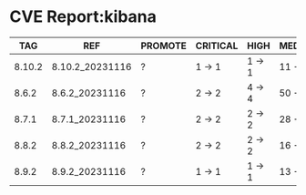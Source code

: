 # CVE Report:kibana
|  TAG   |       REF       | PROMOTE | CRITICAL |  HIGH  |  MEDIUM  |   LOW    | UNKNOWN |
|--------|-----------------|---------|----------|--------|----------|----------|---------|
| 8.10.2 | 8.10.2_20231116 | ?       | 1 -> 1   | 1 -> 1 | 11 -> 11 | 28 -> 28 | 0 -> 0  |
| 8.6.2  | 8.6.2_20231116  | ?       | 2 -> 2   | 4 -> 4 | 50 -> 50 | 56 -> 56 | 0 -> 0  |
| 8.7.1  | 8.7.1_20231116  | ?       | 2 -> 2   | 2 -> 2 | 28 -> 28 | 42 -> 42 | 0 -> 0  |
| 8.8.2  | 8.8.2_20231116  | ?       | 2 -> 2   | 2 -> 2 | 16 -> 16 | 31 -> 31 | 0 -> 0  |
| 8.9.2  | 8.9.2_20231116  | ?       | 1 -> 1   | 1 -> 1 | 13 -> 13 | 27 -> 27 | 0 -> 0  |
